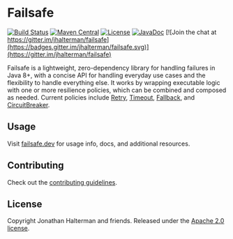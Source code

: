 # Failsafe

[![Build Status](https://github.com/failsafe-lib/failsafe/workflows/build/badge.svg)](https://github.com/failsafe-lib/failsafe/actions)
[![Maven Central](https://img.shields.io/maven-central/v/net.jodah/failsafe.svg?maxAge=60&colorB=53C92E)](https://maven-badges.herokuapp.com/maven-central/net.jodah/failsafe)
[![License](http://img.shields.io/:license-apache-brightgreen.svg)](http://www.apache.org/licenses/LICENSE-2.0.html)
[![JavaDoc](https://img.shields.io/maven-central/v/net.jodah/failsafe.svg?maxAge=60&label=javadoc)](https://failsafe.dev/javadoc/)
[![Join the chat at https://gitter.im/jhalterman/failsafe](https://badges.gitter.im/jhalterman/failsafe.svg)](https://gitter.im/jhalterman/failsafe)

Failsafe is a lightweight, zero-dependency library for handling failures in Java 8+, with a concise API for handling everyday use cases and the flexibility to handle everything else. It works by wrapping executable logic with one or more resilience policies, which can be combined and composed as needed. Current policies include [Retry](https://failsafe.dev/retry/), [Timeout](https://failsafe.dev/timeout/), [Fallback](https://failsafe.dev/fallback/), and [CircuitBreaker](https://failsafe.dev/circuit-breaker/).

## Usage

Visit [failsafe.dev](https://failsafe.dev) for usage info, docs, and additional resources.

## Contributing

Check out the [contributing guidelines](https://github.com/failsafe-lib/failsafe/blob/master/CONTRIBUTING.md).

## License

Copyright Jonathan Halterman and friends. Released under the [Apache 2.0 license](https://github.com/failsafe-lib/failsafe/blob/master/LICENSE).